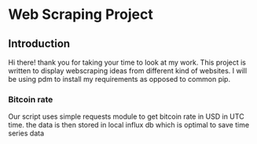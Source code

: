 # Web Scraping Project

## Introduction
Hi there! thank you for taking your time to look at my work.
This project is written to display webscraping ideas from different
kind of websites. I will be using pdm to install my requirements 
as opposed to common pip.

### Bitcoin rate
Our script uses simple requests module to get bitcoin rate in USD
in UTC time. the data is then stored in local influx db which is
optimal to save time series data

